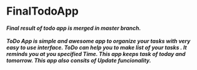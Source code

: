 # FinalTodoApp



***Final result of todo app is merged in master branch.***
</br>
</br>
***ToDo App is simple and awesome app to organize your tasks with very easy to use interface. ToDo can help you to make list of your tasks . It reminds you at you specified Time. This app keeps task of today and tomorrow. This app also consits of Update funcionality.***
